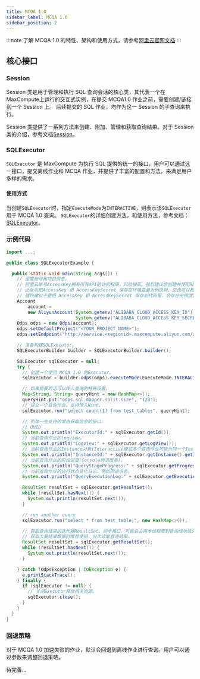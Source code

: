 ```yaml
---
title: MCQA 1.0
sidebar_label: MCQA 1.0
sidebar_position: 2
---
```


:::note
了解 MCQA 1.0
的特性、架构和使用方式，请参考[阿里云官网文档](https://help.aliyun.com/zh/maxcompute/user-guide/maxcompute-query-acceleration)
:::

## 核心接口

### Session

Session 类是用于管理和执行 SQL 查询会话的核心类，其代表一个在MaxCompute上运行的交互式实例，在提交
MCQA1.0 作业之前，需要创建/链接到一个 Session 上。
后续提交的 SQL 作业，均作为这一 Session 的子查询来执行。

Session 类提供了一系列方法来创建、附加、管理和获取查询结果。对于 Session
类的介绍，参考文档[Session](../../api-reference/Session.md)。

### SQLExecutor

`SQLExecutor` 是 MaxCompute 为执行 SQL 提供的统一的接口，用户可以通过这一接口，提交离线作业和 MCQA
作业，并提供了丰富的配置和方法，来满足用户多样的需求。

#### 使用方式

当创建`SQLExecutor`时，指定`ExecuteMode`为`INTERACTIVE`，则表示该`SQLExecutor`用于 MCQA 1.0 查询。
`SQLExecutor`的详细创建方法，和使用方法，参考文档：[SQLExecutor](../../api-reference/SQLExecutor.md)。

### 示例代码

```java
import ...;

public class SQLExecutorExample {

  public static void main(String args[]) {
    // 设置账号和项目信息。
    // 阿里云账号AccessKey拥有所有API的访问权限，风险很高。强烈建议您创建并使用RAM用户进行API访问或日常运维，请登录RAM控制台创建RAM用户
    // 此处以把AccessKey 和 AccessKeySecret 保存在环境变量为例说明。您也可以根据业务需要，保存到配置文件里
    // 强烈建议不要把 AccessKey 和 AccessKeySecret 保存到代码里，会存在密钥泄漏风险
    Account
        account =
        new AliyunAccount(System.getenv("ALIBABA_CLOUD_ACCESS_KEY_ID"),
                          System.getenv("ALIBABA_CLOUD_ACCESS_KEY_SECRET"));
    Odps odps = new Odps(account);
    odps.setDefaultProject("<YOUR_PROJECT_NAME>");
    odps.setEndpoint("http://service.<regionid>.maxcompute.aliyun.com/api");

    // 准备构建SQLExecutor。
    SQLExecutorBuilder builder = SQLExecutorBuilder.builder();

    SQLExecutor sqlExecutor = null;
    try {
      // 创建一个使用 MCQA 1.0 的Executor。
      sqlExecutor = builder.odps(odps).executeMode(ExecuteMode.INTERACTIVE).build();

      // 如果需要的话可以传入查询的特殊设置。
      Map<String, String> queryHint = new HashMap<>();
      queryHint.put("odps.sql.mapper.split.size", "128");
      // 提交一个查询作业，支持传入Hint。
      sqlExecutor.run("select count(1) from test_table;", queryHint);

      // 列举一些支持的常用获取信息的接口。
      // UUID
      System.out.println("ExecutorId:" + sqlExecutor.getId());
      // 当前查询作业的logview。
      System.out.println("Logview:" + sqlExecutor.getLogView());
      // 当前查询作业的Instance对象(Interactive模式多个查询作业可能为同一个Instance)。
      System.out.println("InstanceId:" + sqlExecutor.getInstance().getId());
      // 当前查询作业的阶段进度(Console的进度条)。
      System.out.println("QueryStageProgress:" + sqlExecutor.getProgress());
      // 当前查询作业的执行状态变化日志，例如回退信息。
      System.out.println("QueryExecutionLog:" + sqlExecutor.getExecutionLog());

      ResultSet resultSet = sqlExecutor.getResultSet();
      while (resultSet.hasNext()) {
        System.out.println(resultSet.next());
      }

      // run another query
      sqlExecutor.run("select * from test_table;", new HashMap<>());

      // 获取查询结果的迭代器ResultSet，同步接口，可能会占用本线程直到查询成功或失败。
      // 获取大量结果数据时推荐使用，分次读取查询结果。
      ResultSet resultSet = sqlExecutor.getResultSet();
      while (resultSet.hasNext()) {
        System.out.println(resultSet.next());
      }

    } catch (OdpsException | IOException e) {
      e.printStackTrace();
    } finally {
      if (sqlExecutor != null) {
        // 关闭Executor释放相关资源。
        sqlExecutor.close();
      }
    }
  }
}
```

### 回退策略
对于 MCQA 1.0 加速失败的作业，默认会回退到离线作业进行查询。用户可以通过参数来调整回退策略。

待完善...